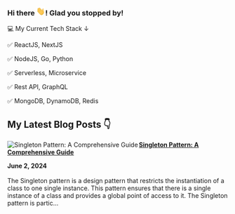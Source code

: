 ### Hi there <img src="https://github.com/ABSphreak/ABSphreak/blob/master/gifs/Hi.gif" width="20px" height="20px">! Glad you stopped by!

💻 My Current Tech Stack ↓

✅  ReactJS, NextJS

✅  NodeJS, Go, Python

✅  Serverless, Microservice

✅  Rest API, GraphQL

✅  MongoDB, DynamoDB, Redis


## My Latest Blog Posts 👇

<!-- HASHNODE_BLOG:START -->
<p align="left"><a href="https://vortexx.hashnode.dev/singleton-pattern-a-comprehensive-guide" title="Singleton Pattern: A Comprehensive Guide"><img src="https://cdn.hashnode.com/res/hashnode/image/upload/v1717323103866/dd7bdef5-63bf-452c-8302-93852fcbc57d.png" alt="Singleton Pattern: A Comprehensive Guide" width="300px" align="left" /></a><a href="https://vortexx.hashnode.dev/singleton-pattern-a-comprehensive-guide" title="Singleton Pattern: A Comprehensive Guide"><strong>Singleton Pattern: A Comprehensive Guide</strong></a><div><strong>June 2, 2024</strong></div><br/>The Singleton pattern is a design pattern that restricts the instantiation of a class to one single instance. This pattern ensures that there is a single instance of a class and provides a global point of access to it. The Singleton pattern is partic...</p><br/><br/>

<!-- HASHNODE_BLOG:END -->
